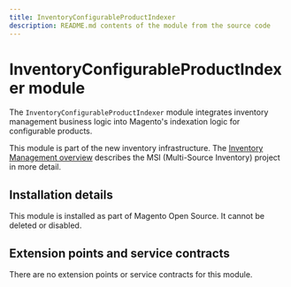```yaml
---
title: InventoryConfigurableProductIndexer
description: README.md contents of the module from the source code
---
```


# InventoryConfigurableProductIndexer module

The `InventoryConfigurableProductIndexer` module integrates inventory management business logic into Magento's indexation logic for configurable products.

This module is part of the new inventory infrastructure. The
[Inventory Management overview](https://developer.adobe.com/commerce/webapi/rest/inventory/)
describes the MSI (Multi-Source Inventory) project in more detail.

## Installation details

This module is installed as part of Magento Open Source. It cannot be deleted or disabled.

## Extension points and service contracts

There are no extension points or service contracts for this module.
